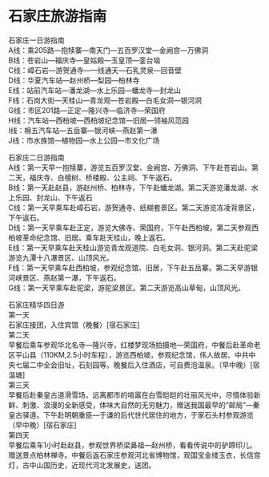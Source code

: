 # 石家庄旅游指南  
石家庄一日游指南  
A线：乘205路—抱犊寨—南天门—五百罗汉堂—金阙宫—万佛洞  
B线：苍岩山—福庆寺—皇姑殿—玉皇顶—銮台垴  
C线：嶂石岩—游贺通寺—一线通天—石乳灵泉—回音壁  
D线：华夏汽车站—赵州桥—梨园—柏林寺  
E线：站前汽车站—潘龙湖—水上乐园—蟠龙寺—封龙山  
F线：石岗大街—天桂山—青龙观—苍岩殿—白毛女洞—银河洞  
G线：市区201路—正定—隆兴寺—临济寺—荣国府  
H线：汽车站—西柏坡—西柏坡纪念馆—旧居—领袖风范园  
I线：棉五汽车站—五岳寨—银河峡—燕赵第一瀑  
J线：市水族馆—植物园—水上公园—市文化广场  

石家庄二日游指南  
A线：第一天早一抱犊寨，游览五百罗汉堂、金阙宫、万佛洞、下午赴苍岩山。第二天，福庆寺、白檀树、桥楼殿、公主祠、下午返石。  
B线：第一天赴赵县，游赵州桥、柏林寺，下午赴蟠龙湖。第二天游览潘龙湖、水上乐园、封龙山、下午返石  
C线：第一天早乘车赴嶂石岩，游贺通寺、纸糊套景区。第二天游览冻凌背景区，下午返石。  
D线：第一天早乘车赴正定，游览大佛寺、荣国府，下午赴西柏坡。第二天参观西柏坡革命纪念馆、旧居。乘车赴天桂山，晚上返石。  
E线：第一天早乘车赴天桂山游览青龙观道院、白毛女洞、银河洞。第二天赴驼梁游览九潭十八瀑景区、山顶风光。  
F线：第一天早乘车赴西柏坡，参观纪念馆、旧居，下午赴五岳寨。第二天早游银河峡景区、燕赵第一瀑，下午返石。  
G线：第一天早乘车赴驼梁，游驼梁景区。第二天游览高山草甸，山顶风光。  

石家庄精华四日游  
第一天  
石家庄接团，入住宾馆（晚餐）[宿石家庄]  
第二天  
早餐后乘车参观华北名寺—隆兴寺，红楼梦现场拍摄地—荣国府，中餐后赴革命老区平山县（110KM,2.5小时车程），游览西柏坡，参观纪念馆，伟人故居、中共中央七届二中全会旧址，石刻园等。晚餐后入住酒店，可自费泡温泉。（早中晚）[宿温塘]  
第三天  
早餐后赴秦皇古道滑雪场，远离都市的喧嚣在白雪皑皑的壮丽风光中，尽情体验新鲜、刺激、浪漫的全新感受，体味大自然的无穷魅力，赠送我国最早的“邮局”—秦皇古驿道。下午赴明朝重臣—于谦的后代世代居住的地方，于家石头村参观游览（早中晚）[宿石家庄]  
第四天  
早餐后乘车1小时赴赵县，参观世界桥梁鼻祖—赵州桥，看看传说中的驴蹄印儿。赠送景点柏林禅寺。中餐后返石家庄参观河北省博物馆，观国宝金缕玉衣，长信宫灯，古中山国历史，近现代河北发展史，送团。  

<!-- Last processed: 2025-08-11 04:38:02 -->
